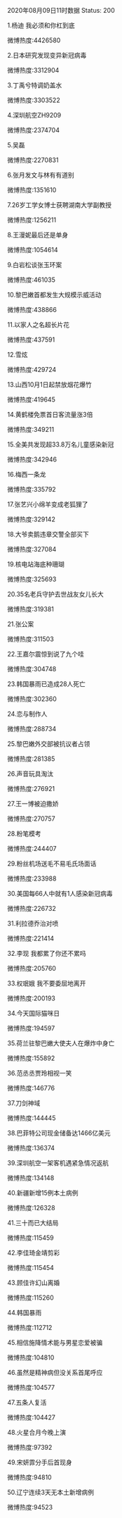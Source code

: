 2020年08月09日11时数据
Status: 200

1.杨迪 我必须和你杠到底

微博热度:4426580

2.日本研究发现变异新冠病毒

微博热度:3312904

3.丁禹兮特调奶盖水

微博热度:3303522

4.深圳航空ZH9209

微博热度:2374704

5.吴磊

微博热度:2270831

6.张月发文与林有有道别

微博热度:1351610

7.26岁工学女博士获聘湖南大学副教授

微博热度:1256211

8.王漫妮最后还是单身

微博热度:1054614

9.白岩松谈张玉环案

微博热度:461035

10.黎巴嫩首都发生大规模示威活动

微博热度:438866

11.以家人之名超长片花

微博热度:437591

12.雪炫

微博热度:429724

13.山西10月1日起禁放烟花爆竹

微博热度:419645

14.黄鹤楼免票首日客流量涨3倍

微博热度:349211

15.全美共发现超33.8万名儿童感染新冠

微博热度:342946

16.梅西一条龙

微博热度:335792

17.张艺兴小绵羊变成老狐狸了

微博热度:329142

18.大爷卖鹅违章交警全部买下

微博热度:327084

19.核电站海底种珊瑚

微博热度:325693

20.35名老兵守护去世战友女儿长大

微博热度:319381

21.张公案

微博热度:311503

22.王嘉尔震惊到说了九个哇

微博热度:304748

23.韩国暴雨已造成28人死亡

微博热度:302360

24.恋与制作人

微博热度:288734

25.黎巴嫩外交部被抗议者占领

微博热度:281385

26.声音玩具淘汰

微博热度:276921

27.王一博被迫撒娇

微博热度:270757

28.粉笔模考

微博热度:244407

29.粉丝机场送毛不易毛氏场面话

微博热度:233988

30.美国每66人中就有1人感染新冠病毒

微博热度:226732

31.利拉德乔治对喷

微博热度:221414

32.李现 我都累了你还不累吗

微博热度:205760

33.权珉娥 我不要委屈地离开

微博热度:200193

34.今天国际猫咪日

微博热度:194597

35.荷兰驻黎巴嫩大使夫人在爆炸中身亡

微博热度:155892

36.范丞丞贾玲相视一笑

微博热度:146776

37.刀剑神域

微博热度:144445

38.巴菲特公司现金储备达1466亿美元

微博热度:136374

39.深圳航空一架客机遇紧急情况返航

微博热度:134148

40.新疆新增15例本土病例

微博热度:126328

41.三十而已大结局

微博热度:115459

42.李佳琦金靖剪彩

微博热度:115454

43.顾佳许幻山离婚

微博热度:115260

44.韩国暴雨

微博热度:112712

45.相信施降情术能与男星恋爱被骗

微博热度:104810

46.虽然是精神病但没关系首尾呼应

微博热度:104577

47.五条人复活

微博热度:104427

48.火星合月今晚上演

微博热度:97392

49.宋妍霏分手后首现身

微博热度:94810

50.辽宁连续3天无本土新增病例

微博热度:94523

